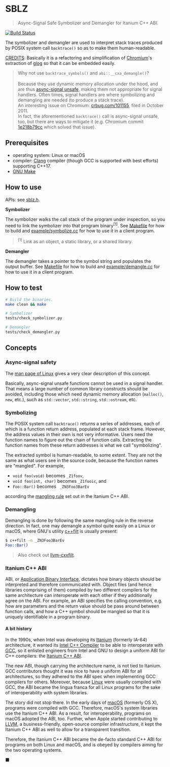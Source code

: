 # SBLZ
> Async-Signal Safe Symbolizer and Demangler for Itanium C++ ABI.

[![Build Status](https://travis-ci.com/Leedehai/sblz.svg?branch=master)](https://travis-ci.com/Leedehai/sblz)

The symbolizer and demangler are used to interpret stack traces produced by
POSIX system call `backtrace()` so as to make them human-readable.

[CREDITS](CREDITS): Basically it is a refactoring and simplification of
[Chromium](https://www.chromium.org)'s extraction of
[glog](https://github.com/google/glog) so that it can be embedded easily.

> Why not use `backtrace_symbols()` and `abi::__cxa_demangle()`?<br><br>Because
they use dynamic memory allocation under the hood, and are thus
[async-signal unsafe](http://man7.org/linux/man-pages/man7/signal-safety.7.html),
making them not appropriate for signal handlers. Often times, signal handlers
are where symbolizing and demangling are needed (to produce a stack trace).<br>
An interesting issue on Chromium: [crbug.com/101155](http://crbug.com/101155),
filed in October 2011.<br>In fact, the aforementioned `backtrace()` call is
async-signal unsafe, too, but there are ways to mitigate it (e.g. Chromium
commit [1e218b79cc](https://chromium.googlesource.com/chromium/src.git/+/1e218b79cc)
which solved that issue).

## Prerequisites

- operating system: Linux or macOS
- compiler: [Clang](https://clang.llvm.org) compiler (though GCC is supported
with best efforts) supporting C++17.
- [GNU Make](https://www.gnu.org/software/make/)

## How to use

APIs: see [sblz.h](include/sblz/sblz.h).

**Symbolizer**

The symbolizer walks the call stack of the program under inspection, so you need
to link the symbolizer into that program binary<sup>[1]</sup>. See [Makefile](Makefile)
for how to build and [example/symbolize.cc](example/symbolize.cc) for how to use
it in a client program.

> <sup>[1]</sup> Link as an object, a static library, or a shared library.

**Demangler**

The demangler takes a pointer to the symbol string and populates the output
buffer. See [Makefile](Makefile) for how to build and
[example/demangle.cc](example/demangle.cc) for how to use it in a client program.

## How to test

```sh
# Build the binaries.
make clean && make

# Symbolizer
tests/check_symbolizer.py

# Demangler
tests/check_demangler.py
```

## Concepts

###  Async-signal safety

The [man page of Linux](http://man7.org/linux/man-pages/man7/signal-safety.7.html)
gives a very clear description of this concept.

Basically, async-signal unsafe functions cannot be used in a signal handler.
That means a large number of common library constructs should be avoided,
including those which need dynamic memory allocation (`malloc()`, `new`, etc.),
such as `std::vector`, `std::string`, `std::ostream`, etc.

### Symbolizing

The POSIX system call `backtrace()` returns a series of addresses, each of which
is a function return address, populated at each stack frame. However, the
address values in their own is not very informative. Users need the function
names to figure out the chain of function calls. Extracting the function names
from these return addresses is what we call "symbolizing".

The extracted symbol is human-readable, to some extent. They are not the same as
what users see in the source code, because the function names are "mangled". For
example,
- `void foo(void)` becomes `_Z1foov`,
- `void foo(int, char)` becomes `_Z1fooic`, and
- `Foo::Bar()` becomes ` _ZN3Foo3BarEv`

according the
[mangling rule](https://itanium-cxx-abi.github.io/cxx-abi/abi.html#mangling)
set out in the Itanium C++ ABI.

### Demangling

Demangling is done by following the same mangling rule in the reverse direction.
In fact, one may demangle a symbol quite easily on a Linux or macOS, where GNU's
utility [c++filt](https://sourceware.org/binutils/docs/binutils/c_002b_002bfilt.html)
is usually present:
```bash
$ c++filt -n _ZN3Foo3BarEv
Foo::Bar()
```

> Also check out [llvm-cxxfilt](https://llvm.org/docs/CommandGuide/llvm-cxxfilt.html).

### Itanium C++ ABI

ABI, or [Application Binary Interface](https://en.wikipedia.org/wiki/Application_binary_interface),
dictates how binary objects should be interpreted and therefore communicated
with. Object files (and hence libraries comprising of them) compiled by two
different compilers for the same architecture can interoperate with each other
if they additionally agree on the ABI. For example, an ABI specifies the calling
convention, e.g. how are parameters and the return value should be pass around
between function calls, and how a C++ symbol should be mangled so that it is
uniquely identifiable in a program binary.

#### A bit history

In the 1990s, when Intel was developing its [Itanium](https://en.wikipedia.org/wiki/Itanium)
(formerly IA-64) architecture, it wanted its
[Intel C++ Compiler](https://en.wikipedia.org/wiki/Intel_C%2B%2B_Compiler)
to be able to interoperate with [GCC](https://gcc.gnu.org/), so it enlisted
engineers from Intel and GNU to design a uniform ABI for C++ compilers: the
[Itanium C++ ABI](https://itanium-cxx-abi.github.io).

The new ABI, though carrying the architecture name, is not tied to Itanium. GCC
contributors thought it was nice to have a uniform ABI for all architectures,
so they adhered to the ABI spec when implementing GCC compilers for others.
Moreover, because [Linux](https://en.wikipedia.org/wiki/Linux) were usually
compiled with GCC, the ABI became the lingua franca for all Linux programs for
the sake of interoperability with system libraries.

The story did not stop there. In the early days of [macOS](https://en.wikipedia.org/wiki/MacOS)
(formerly OS X), programs were compiled with GCC. Therefore, macOS's system
libraries use the Itanium C++ ABI. As a result, for interoperability, programs
on macOS adopted the ABI, too. Further, when Apple started contributing to
[LLVM](https://llvm.org/), a business-friendly, open-source compiler
infrastructure, it kept the Itanium C++ ABI as well to allow for a transparent
transition.

Therefore, the Itanium C++ ABI became the de-facto standard C++ ABI for programs
on both Linux and macOS, and is obeyed by compilers aiming for the two operating
systems.

■
